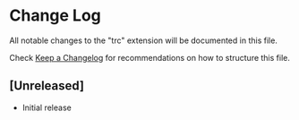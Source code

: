 # Change Log

All notable changes to the "trc" extension will be documented in this file.

Check [Keep a Changelog](http://keepachangelog.com/) for recommendations on how to structure this file.

## [Unreleased]

- Initial release